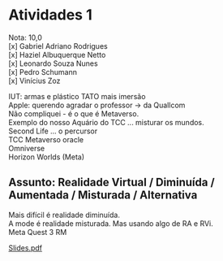 # Atividades 1

Nota: 10,0  
[x] Gabriel Adriano Rodrigues  
[x] Haziel Albuquerque Netto  
[x] Leonardo Souza Nunes  
[x] Pedro Schumann  
[x] Vinícius Zoz  

IUT: armas e plástico TATO mais imersão  
Apple: querendo agradar o professor -> da Quallcom  
Não compliquei - é o que é Metaverso.  
Exemplo do nosso Aquário do TCC ... misturar os mundos.  
Second Life ... o percursor  
TCC Metaverso oracle  
Omniverse  
Horizon Worlds (Meta)  

## Assunto: Realidade Virtual / Diminuída / Aumentada / Misturada / Alternativa  

Mais difícil é realidade diminuída.  
A mode é realidade misturada. Mas usando algo de RA e RVi.  
Meta Quest 3 RM  

[Slides.pdf](Slides.pdf)  
